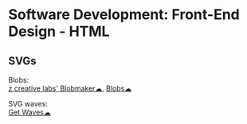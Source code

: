 # Software Development: Front-End Design - HTML

## SVGs

Blobs:  
[z creative labs' Blobmaker☁](https://www.blobmaker.app/),
[Blobs☁](https://blobs.app/)

SVG waves:  
[Get Waves☁](https://getwaves.io/)
